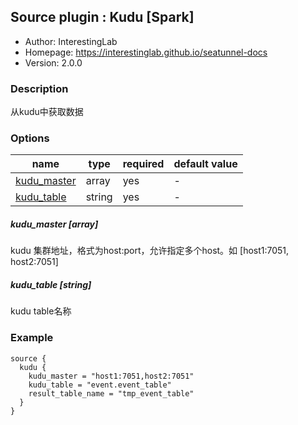 ## Source plugin : Kudu [Spark]

* Author: InterestingLab
* Homepage: https://interestinglab.github.io/seatunnel-docs
* Version: 2.0.0

### Description

从kudu中获取数据

### Options

| name                        | type   | required | default value |
| --------------------------- | ------ | -------- | ------------- |
| [kudu_master](#kudu_master) | array  | yes      | -             |
| [kudu_table](#kudu_table)   | string | yes      | -             |

##### kudu_master [array]

kudu 集群地址，格式为host:port，允许指定多个host。如 [host1:7051, host2:7051]

##### kudu_table [string]

kudu table名称


### Example

```
source {
  kudu {
    kudu_master = "host1:7051,host2:7051"
    kudu_table = "event.event_table"
    result_table_name = "tmp_event_table"
  }
}

```
